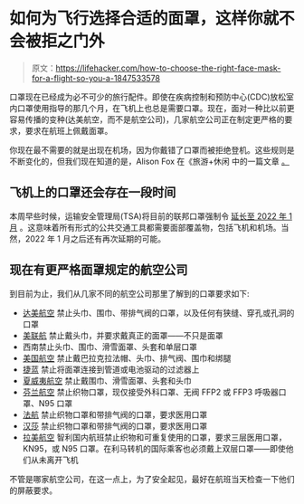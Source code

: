# 如何为飞行选择合适的面罩，这样你就不会被拒之门外

> 原文：<https://lifehacker.com/how-to-choose-the-right-face-mask-for-a-flight-so-you-a-1847533578>

口罩现在已经成为必不可少的旅行配件。即使在疾病控制和预防中心(CDC)放松室内口罩使用指导的那几个月，在飞机上也总是需要口罩。现在，面对一种比以前更容易传播的变种(达美航空，而不是航空公司)，几家航空公司正在制定更严格的要求，要求在航班上佩戴面罩。



你现在最不需要的就是出现在机场，因为你戴错了口罩而被拒绝登机。这些规则是不断变化的，但我们现在知道的是，Alison Fox 在《旅游+休闲 中的一篇文章 [。](https://www.travelandleisure.com/travel-news/airlines-banning-fabric-face-mask-coverings)

## 飞机上的口罩还会存在一段时间

本周早些时候，运输安全管理局(TSA)将目前的联邦口罩强制令 [延长至 2022 年 1 月](https://www.reuters.com/business/healthcare-pharmaceuticals/exclusive-us-expected-extend-transportation-mask-mandate-through-jan-18-sources-2021-08-17/) 。这意味着所有形式的公共交通工具都需要面部覆盖物，包括飞机和机场。当然，2022 年 1 月之后还有再次延期的可能。

## 现在有更严格面罩规定的航空公司

到目前为止，我们从几家不同的航空公司那里了解到的口罩要求如下:

*   [达美航空](https://www.delta.com/us/en/travel-planning-center/know-before-you-go/face-masks) 禁止头巾、围巾、带排气阀的口罩，以及任何有狭缝、穿孔或孔洞的口罩
*   [美联航](https://www.united.com/ual/en/us/fly/travel/what-to-expect.html?irgwc=1&clickid=1InSW1ViTxyLTRSVXvUTHzKBUkBWh-zF2wwZ0w0) 禁止戴头巾，并要求戴真正的面罩——不只是面罩
*   西南禁止头巾、围巾、滑雪面罩、头套和单层口罩
*   [美国航空](https://www.aa.com/i18n/travel-info/coronavirus-updates.jsp) 禁止戴巴拉克拉法帽、头巾、排气阀、围巾和绑腿
*   [捷蓝](https://www.jetblue.com/safety) 禁止将面罩连接到管道或电池驱动的过滤器上
*   [夏威夷航空](https://www.hawaiianairlines.com/coronavirus/keeping-you-safe) 禁止戴围巾、滑雪面罩、头套和头巾
*   [芬兰航空](https://twitter.com/finnair/status/1426088206936776704?s=21) 禁止织物口罩，现仅接受外科口罩、无阀 FFP2 或 FFP3 呼吸器口罩、N95 口罩
*   [法航](https://www.airfrance.us/US/en/common/page_flottante/information/faq-coronavirus.htm?_ga=2.241540610.1098736827.1629330879-2049806870.1629330879) 禁止织物口罩和带排气阀的口罩，要求医用口罩
*   [汉莎](https://www.lufthansa.com/us/en/faq-hygiene.html#bord) 禁止织物口罩和带排气阀的口罩，要求医用口罩
*   [拉美航空](https://www.latam.com/en_us/experience/coronavirus/government-restrictions/) 智利国内航班禁止织物和可重复使用的口罩，要求三层医用口罩，KN95，或 N95 口罩。在利马转机的国际乘客也必须戴上双层口罩——即使他们从未离开飞机

不管是哪家航空公司，在这一点上，为了安全起见，最好在航班当天检查一下他们的屏蔽要求。